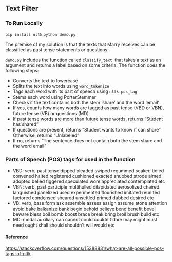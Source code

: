 ## Text Filter

### To Run Locally
`pip install nltk`
`python demo.py`

The premise of my solution is that the texts that Marry receives can be classified as past tense statements or questions.

`demo.py` includes the function called `classify_text `that takes a text as an argument and returns a label based on some criteria. The function does the following steps:

- Converts the text to lowercase
- Splits the text into words using `word_tokenize`
- Tags each word with its part of speech using `nltk.pos_tag`
- Stems each word using PorterStemmer
- Checks if the text contains both the stem ‘share’ and the word ‘email’
- If yes, counts how many words are tagged as past tense (VBD or VBN), future tense (VB) or questions (MD)
- If past tense words are more than future tense words, returns “Student has shared”
- If questions are present, returns “Student wants to know if can share”
Otherwise, returns “Unlabeled”
- If no, returns “The sentence does not contain both the stem share and the word email”

### Parts of Speech (POS) tags for used in the function
- VBD: verb, past tense
dipped pleaded swiped regummed soaked tidied convened halted registered
cushioned exacted snubbed strode aimed adopted belied figgered
speculated wore appreciated contemplated etc
- VBN: verb, past participle
multihulled dilapidated aerosolized chaired languished panelized used
experimented flourished imitated reunifed factored condensed sheared
unsettled primed dubbed desired etc
- VB: verb, base form
ask assemble assess assign assume atone attention avoid bake balkanize
bank begin behold believe bend benefit bevel beware bless boil bomb
boost brace break bring broil brush build etc
- MD: modal auxiliary
can cannot could couldn't dare may might must need ought shall should
shouldn't will would etc

#### Reference
https://stackoverflow.com/questions/15388831/what-are-all-possible-pos-tags-of-nltk
